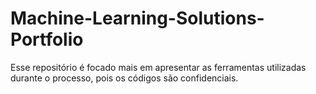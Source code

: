 # Machine-Learning-Solutions-Portfolio

Esse repositório é focado mais em apresentar as ferramentas utilizadas durante o processo, pois os códigos são confidenciais.
